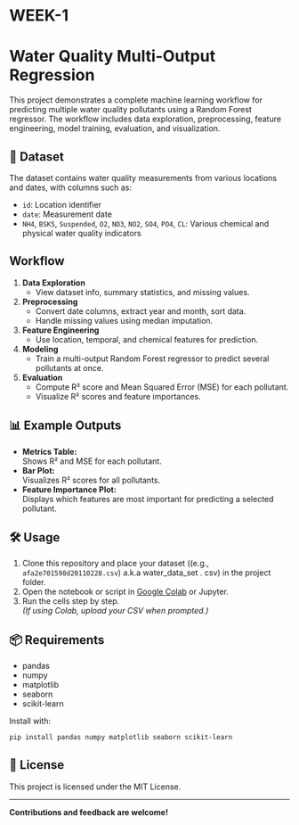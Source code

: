 # WEEK-1
# Water Quality Multi-Output Regression

This project demonstrates a complete machine learning workflow for predicting multiple water quality pollutants using a Random Forest regressor. The workflow includes data exploration, preprocessing, feature engineering, model training, evaluation, and visualization.

## 📁 Dataset

The dataset contains water quality measurements from various locations and dates, with columns such as:

- `id`: Location identifier
- `date`: Measurement date
- `NH4`, `BSK5`, `Suspended`, `O2`, `NO3`, `NO2`, `SO4`, `PO4`, `CL`: Various chemical and physical water quality indicators

##  Workflow

1. **Data Exploration**
   - View dataset info, summary statistics, and missing values.
2. **Preprocessing**
   - Convert date columns, extract year and month, sort data.
   - Handle missing values using median imputation.
3. **Feature Engineering**
   - Use location, temporal, and chemical features for prediction.
4. **Modeling**
   - Train a multi-output Random Forest regressor to predict several pollutants at once.
5. **Evaluation**
   - Compute R² score and Mean Squared Error (MSE) for each pollutant.
   - Visualize R² scores and feature importances.

## 📊 Example Outputs

- **Metrics Table:**  
  Shows R² and MSE for each pollutant.
- **Bar Plot:**  
  Visualizes R² scores for all pollutants.
- **Feature Importance Plot:**  
  Displays which features are most important for predicting a selected pollutant.

## 🛠 Usage

1. Clone this repository and place your dataset ((e.g., `afa2e701598d20110228.csv`) a.k.a water_data_set . csv)  in the project folder.
2. Open the notebook or script in [Google Colab](https://colab.research.google.com/) or Jupyter.
3. Run the cells step by step.  
   *(If using Colab, upload your CSV when prompted.)*

## 📦 Requirements

- pandas
- numpy
- matplotlib
- seaborn
- scikit-learn

Install with:
```bash
pip install pandas numpy matplotlib seaborn scikit-learn
```

## 📄 License

This project is licensed under the MIT License.

---

**Contributions and feedback are welcome!**
